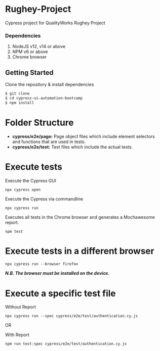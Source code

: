 # Rughey-Project
Cypress project for QualityWorks Rughey Project

### Dependencies
1. NodeJS v12, v14 or above
3. NPM v6 or above
3. Chrome browser

## Getting Started
Clone the repository & install dependencies
```sh
$ git clone 
$ cd cypress-ui-automation-bootcamp
$ npm install
```
# Folder Structure
- **cypress/e2e/page:** Page object files which include element selectors and functions that are used in tests.
- **cypress/e2e/test:** Test files which include the actual tests.

# Execute tests
Execute the Cypress GUI

```npx cypress open```

Execute the Cypress via commandline

```npx cypress run```

Executes all tests in the Chrome browser and generates a Mochawesome report.

```npm test``` 

# Execute tests in a different browser
```npx cypress run --browser firefox```

***N.B. The browser must be installed on the device.***

# Execute a specific test file

Without Report

```npx cypress run --spec cypress/e2e/test/authentication.cy.js```

OR

With Report

```npm run test:spec cypress/e2e/test/authentication.cy.js```